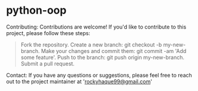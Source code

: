 # python-oop


Contributing:
Contributions are welcome! If you'd like to contribute to this project, please follow these steps:

> Fork the repository.
> Create a new branch: git checkout -b my-new-branch.
> Make your changes and commit them: git commit -am 'Add some feature'.
> Push to the branch: git push origin my-new-branch.
> Submit a pull request. 

Contact:
If you have any questions or suggestions, please feel free to reach out to the project maintainer at 'rockyhaque99@gmail.com'

